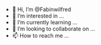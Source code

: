 - 👋 Hi, I’m @Fabinwilfred
- 👀 I’m interested in ...
- 🌱 I’m currently learning ...
- 💞️ I’m looking to collaborate on ...
- 📫 How to reach me ...

<!---
Fabinwilfred/Fabinwilfred is a ✨ special ✨ repository because its `README.md` (this file) appears on your GitHub profile.
You can click the Preview link to take a look at your changes.
--->
